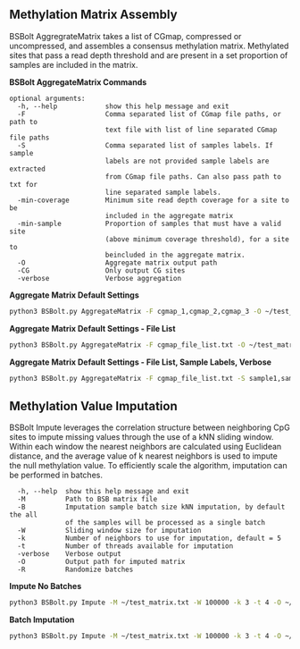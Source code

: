 ## Methylation Matrix Assembly

BSBolt AggregrateMatrix takes a list of CGmap, compressed or uncompressed, and assembles a consensus methylation matrix. Methylated sites that 
pass a read depth threshold and are present in a set proportion of samples are included in the matrix. 

**BSBolt AggregateMatrix Commands**
```
optional arguments:
  -h, --help            show this help message and exit
  -F                    Comma separated list of CGmap file paths, or path to
                        text file with list of line separated CGmap file paths
  -S                    Comma separated list of samples labels. If sample
                        labels are not provided sample labels are extracted
                        from CGmap file paths. Can also pass path to txt for
                        line separated sample labels.
  -min-coverage         Minimum site read depth coverage for a site to be
                        included in the aggregate matrix
  -min-sample           Proportion of samples that must have a valid site
                        (above minimum coverage threshold), for a site to
                        beincluded in the aggregate matrix.
  -O                    Aggregate matrix output path
  -CG                   Only output CG sites
  -verbose              Verbose aggregation
```
**Aggregate Matrix Default Settings**

```bash
python3 BSBolt.py AggregateMatrix -F cgmap_1,cgmap_2,cgmap_3 -O ~/test_matrix.txt
```
**Aggregate Matrix Default Settings - File List**

```bash
python3 BSBolt.py AggregateMatrix -F cgmap_file_list.txt -O ~/test_matrix.txt
```

**Aggregate Matrix Default Settings - File List, Sample Labels, Verbose**

```bash
python3 BSBolt.py AggregateMatrix -F cgmap_file_list.txt -S sample1,sample2,sample3 -O ~/test_matrix.txt -verbose
```

## Methylation Value Imputation

BSBolt Impute leverages the correlation structure between neighboring CpG sites to impute missing values through the use of a kNN sliding window.  Within each window the nearest neighbors are calculated using Euclidean distance, 
and the average value of k nearest neighbors is used to impute the null methylation value. To efficiently scale the algorithm, imputation can be performed in batches. 

```
  -h, --help  show this help message and exit
  -M          Path to BSB matrix file
  -B          Imputation sample batch size kNN imputation, by default the all
              of the samples will be processed as a single batch
  -W          Sliding window size for imputation
  -k          Number of neighbors to use for imputation, default = 5
  -t          Number of threads available for imputation
  -verbose    Verbose output
  -O          Output path for imputed matrix
  -R          Randomize batches
```  

**Impute No Batches**
```bash
python3 BSBolt.py Impute -M ~/test_matrix.txt -W 100000 -k 3 -t 4 -O ~/test_matrix.impute.txt
```

**Batch Imputation**
```bash
python3 BSBolt.py Impute -M ~/test_matrix.txt -W 100000 -k 3 -t 4 -O ~/test_matrix.impute.txt -B 10 -R
```
